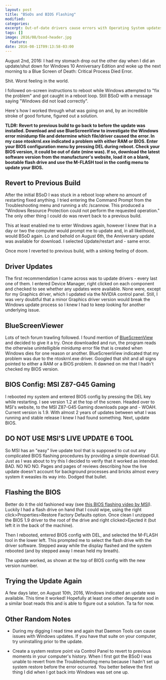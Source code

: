```yaml
---
layout: post
title: "BSoDs and BIOS Flashing"
modified:
categories: 
excerpt: Out-of-date drivers cause errors with Operating System updates. Here's how I updated my BIOS to fix a Blue Screen of Death for Windows 10 Anniversary Edition.
tags: []
image: 2016/08/bsod-header.jpg
  feature:
date: 2016-08-11T09:13:58-03:00
---
```


August 2nd, 2016: I had my stomach drop out the other day when I did an update/shut down for Windows 10 Anniversary Edition and woke up the next morning to a Blue Screen of Death: Critical Process Died Error. 

Shit. Worst feeling in the world.

I followed on-screen instructions to reboot while Windows attempted to "fix the problem" and got caught in a reboot loop. Still BSoD with a message saying "Windows did not load correctly". 

Here's how I worked through what was going on and, by an incredible stroke of good fortune, figured out a solution. 

**TLDR: Revert to previous build to go back to before the update was installed. Download and use BlueScreenView to investigate the Windows error minidump file and determine which file/driver caused the error. In my case ntoskrnl.exe indicated a problem with either RAM or BIOS. Enter your BIOS configuration menu by pressing DEL during reboot. Check your BIOS version, it could be out of date (mine was). If so, download the latest software version from the manufacturer's website, load it on a blank, bootable flash drive and use the M-FLASH tool in the config menu to update your BIOS.**

## Revert to Previous Build

After the initial BSoD I was stuck in a reboot loop where no amount of restarting fixed anything. I tried entering the Command Prompt from the Troubleshooting menu and running a sfc /scannow. This produced a "Windows Resource Protection could not perform the requested operation." The only other thing I could do was revert back to a previous build. 

This at least enabled me to enter Windows again, however I knew that in a day or two the computer would prompt me to update and, in all likelihood, would BSoD again. Lo and behold on August 6th, the Anniversary update was available for download. I selected Update/restart and - same error. 

Once more I reverted to previous build, with a sinking feeling of doom.

## Driver Updates

The first recommendation I came across was to update drivers - every last one of them. I entered Device Manager, right clicked on each component and checked to see whether any updates were available. None were, except for my Graphics driver, which I updated via the NVIDIA control panel. Still, I was very doubtful that a minor Graphics driver version would break the Windows update process so I knew I had to keep looking for another underlying issue.

## BlueScreenViewer

Lots of tech forum trawling followed. I found mention of [BlueScreenView](http://www.nirsoft.net/utils/blue_screen_view.html) and decided to give it a try. Once downloaded and run, the program reads the otherwise unintelligible minidump error file that is created when Windows dies for one reason or another. BlueScreenView indicated that my problem was due to the ntoskrnl.exe driver. Googled that shit and all signs pointed to either a RAM or a BIOS problem. It dawned on me that I hadn't checked my BIOS version. 

## BIOS Config: MSI Z87-G45 Gaming

I rebooted my system and entered BIOS config by pressing the DEL key while restarting. I see version 1.2 at the top of the screen. Headed over to MSI's website, to the MSI Z87-G45 Gaming downloads page and - WOAH. Current version is 1.9. With almost 2 years of updates between what I was running and stable release I knew I had found something. Next, update BIOS.

## DO NOT USE MSI'S LIVE UPDATE 6 TOOL

So MSI has an "easy" live update tool that is supposed to cut out any complicated BIOS flashing procedures by providing a simple download GUI. Just as I was about to try this I decided to verify that it worked as intended. BAD. NO NO NO. Pages and pages of reviews describing how the live update doesn't account for background processes and bricks almost every system it weasles its way into. Dodged that bullet.

## Flashing the BIOS

Better do it the old fashioned way (see [this BIOS flashing video by MSI](https://www.youtube.com/watch?v=LRyFMf0D9Lc)). Luckily I had a flash drive on hand that I could wipe, using the right click>Properties>Restore Factory Defaults option. Once clean I unzipped the BIOS 1.9 driver to the root of the drive and right clicked>Ejected it (but left it in the back of the machine). 

Then I rebooted, entered BIOS config with DEL, and selected the M-FLASH tool in the lower left. This prompted me to select the flash drive with the driver software. Stepped away while the display flashed and the system rebooted (and by stepped away I mean held my breath).

The update worked, as shown at the top of BIOS config with the new version number. 

## Trying the Update Again

A few days later, on August 10th, 2016, Windows indicated an update was available. This time it worked! Hopefully at least one other desperate sod in a similar boat reads this and is able to figure out a solution. Ta ta for now.

## Other Random Notes

* During my digging I read time and again that Daemon Tools can cause issues with Windows updates. If you have that suite on your computer, try uninstalling prior to the update.

* Create a system restore point via Control Panel to revert to previous moments in your computer's history. When I first got the BSoD I was unable to revert from the Troubleshooting menu because I hadn't set up system restore before the error occurred. You better believe the first thing I did when I got back into Windows was set one up.